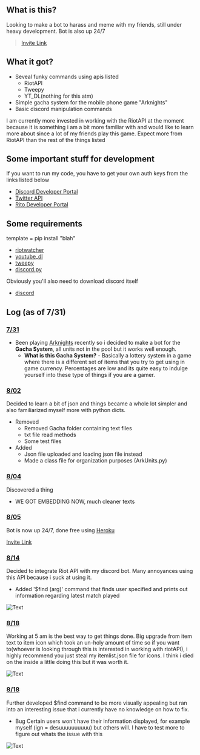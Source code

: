 ## What is this?

Looking to make a bot to harass and meme with my friends, still under heavy development. Bot is also up 24/7
> [Invite Link](https://discord.com/oauth2/authorize?client_id=734861397627764856&scope=bot)

## What it got?

- Seveal funky commands using apis listed
  - RiotAPI
  - Tweepy
  - YT_DL(nothing for this atm)
- Simple gacha system for the mobile phone game "Arknights"
- Basic discord manipulation commands

I am currently more invested in working with the RiotAPI at the moment because it is something i am a bit more familiar with and would like to learn more about since a lot of my friends play this game. Expect more from RiotAPI than the rest of the things listed

## Some important stuff for development

If you want to run my code, you have to get your own auth keys from the links listed below

- [Discord Developer Portal](https://discord.com/developers/applications) 
- [Twitter API](https://www.tweepy.org/) 
- [Rito Developer Portal](https://developer.riotgames.com/)

## Some requirements

template = pip install "blah"
- [riotwatcher](https://pypi.org/project/riotwatcher/1.3/)
- [youtube_dl](https://pypi.org/project/youtube_dl/)
- [tweepy](https://pypi.org/project/tweepy/)
- [discord.py](https://pypi.org/project/discord.py/)

Obviously you'll also need to download discord itself

- [discord](https://discord.com/)

## Log (as of 7/31)

### <ins>7/31</ins>

- Been playing [Arknights](https://www.arknights.global/) recently so i decided to make a bot for the **Gacha System**, all units not in the pool but it works well enough. 
  - **What is this Gacha System?** - Basically a lottery system in a game where there is a different set of items that you try to get using in game currency. Percentages are low and its quite easy to indulge yourself into these type of things if you are a gamer.
  
### <ins>8/02</ins>

Decided to learn a bit of json and things became a whole lot simpler and also familiarized myself more with python dicts. 

- Removed
  - Removed Gacha folder containing text files 
  - txt file read methods
  - Some test files
- Added
  - Json file uploaded and loading json file instead
  - Made a class file for organization purposes (ArkUnits.py)

### <ins>8/04</ins>

Discovered a thing

- WE GOT EMBEDDING NOW, much cleaner texts 

### <ins>8/05</ins>

Bot is now up 24/7, done free using [Heroku](https://www.youtube.com/watch?v=BPvg9bndP1U)

[Invite Link](https://discord.com/oauth2/authorize?client_id=734861397627764856&scope=bot)

### <ins>8/14</ins>

Decided to integrate Riot API with my discord bot. Many annoyances using this API because i suck at using it.

- Added
'$find (arg)' command that finds user specified and prints out information regarding latest match played
 
 ![Text](https://i.imgur.com/Pif5vVL.png)

### <ins>8/18</ins>
 
Working at 5 am is the best way to get things done. Big upgrade from item text to item icon which took an un-holy amount of time so if you want to(whoever is looking through this is interested in working with riotAPI), i highly recommend you just steal my itemlist.json file for icons. I think i died on the inside a little doing this but it was worth it.
 
![Text](https://i.imgur.com/uJtAWHX.png)

### <ins>8/18</ins>

Further developed $find command to be more visually appealing but ran into an interesting issue that i currently have no knowledge on how to fix.

- Bug
Certain users won't have their information displayed, for example myself (ign = desuuuuuuuuuu) but others will. I have to test more to figure out whats the issue with this 

![Text](https://i.imgur.com/1dh8FMv.png)
